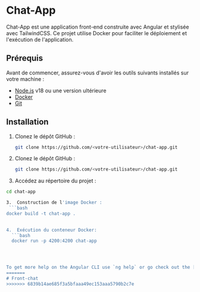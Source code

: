 
# Chat-App

Chat-App est une application front-end construite avec Angular et stylisée avec TailwindCSS. Ce projet utilise Docker pour faciliter le déploiement et l'exécution de l'application.

## Prérequis

Avant de commencer, assurez-vous d'avoir les outils suivants installés sur votre machine :

- [Node.js](https://nodejs.org/) v18 ou une version ultérieure
- [Docker](https://www.docker.com/)
- [Git](https://git-scm.com/)

## Installation

1. Clonez le dépôt GitHub :

   ```bash
   git clone https://github.com/<votre-utilisateur>/chat-app.git


1. Clonez le dépôt GitHub :

   ```bash
   git clone https://github.com/<votre-utilisateur>/chat-app.git

2. Accédez au répertoire du projet  :
 ```bash
 cd chat-app

3.  Construction de l'image Docker :
  ```bash
 docker build -t chat-app .
    

4.  Exécution du conteneur Docker:
   ```bash
   docker run -p 4200:4200 chat-app
 



To get more help on the Angular CLI use `ng help` or go check out the [Angular CLI Overview and Command Reference](https://angular.io/cli) page.
=======
# Front-chat
>>>>>>> 6839b14ae685f3a5bfaaa49ec153aaa5790b2c7e
